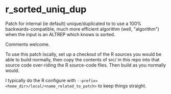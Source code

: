 # r_sorted_uniq_dup

Patch for internal (ie default) unique/duplicated to to use a 100% backwards-compatible, 
much more efficient algorithm (well, "algorithm") when the input is an ALTREP which knows 
is sorted.

Comments welcome. 

To use this patch locally, set up a checkout of the R sources you would be able to build 
normally, then copy the contents of src/ in this repo into that source code over-riding 
the R source-code files. Then build as you normally would.

I typically do the R configure with `--prefix=<home_dir>/local/<name_related_to_patch>` 
to keep things straight.

